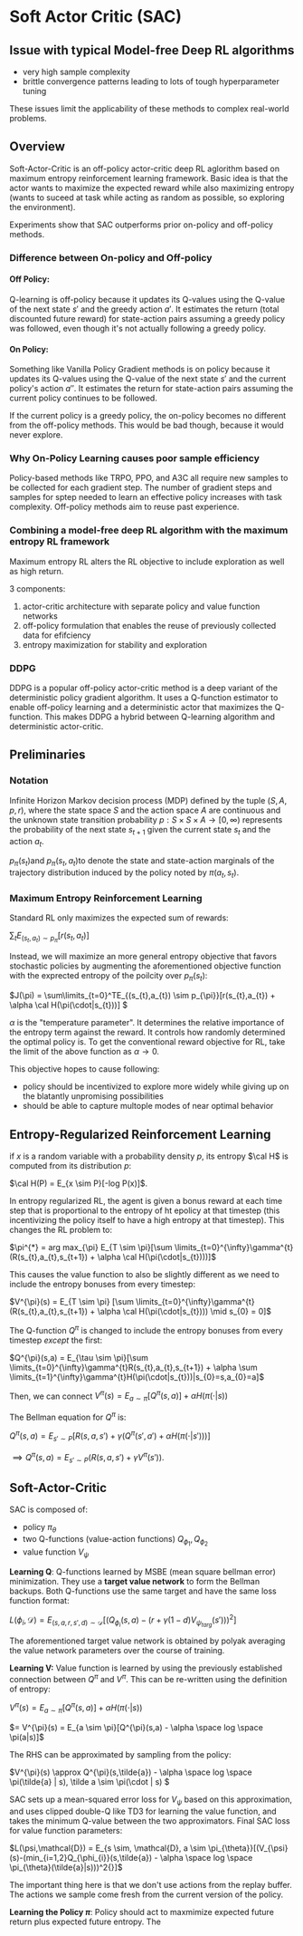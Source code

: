 # Soft Actor Critic (SAC)

## Issue with typical Model-free Deep RL algorithms

- very high sample complexity
- brittle convergence patterns leading to lots of tough hyperparameter tuning

These issues limit the applicability of these methods to complex real-world problems.



## Overview

Soft-Actor-Critic is an off-policy actor-critic deep RL aglorithm based on maximum entropy reinforcement learning framework. Basic idea is that the actor wants to maximize the expected reward while also maximizing entropy (wants to suceed at task while acting as random as possible, so exploring the environment).

Experiments show that SAC outperforms prior on-policy and off-policy methods.

### Difference between On-policy and Off-policy

#### Off Policy:

Q-learning is off-policy because it updates its Q-values using the Q-value of the next state $s'$ and the greedy action $a'$. It estimates the return (total discounted future reward) for state-action pairs assuming a greedy policy was followed, even though it's not actually following a greedy policy.

#### On Policy:

Something like Vanilla Policy Gradient methods is on policy because it updates its Q-values using the Q-value of the next state $s'$ and the current policy's action $a''​$. It estimates the return for state-action pairs assuming the current policy continues to be followed.

If the current policy is a greedy policy, the on-policy becomes no different from the off-policy methods. This would be bad though, because it would never explore.

### Why On-Policy Learning causes poor sample efficiency

Policy-based methods like TRPO, PPO, and A3C all require new samples to be collected for each gradient step. The number of gradient steps and samples for sptep needed to learn an effective policy increases with task complexity. Off-policy methods aim to reuse past experience.

### Combining a model-free deep RL algorithm with the maximum entropy RL framework

Maximum entropy RL alters the RL objective to include exploration as well as high return.

3 components:

1. actor-critic architecture with separate policy and value function networks
2. off-policy formulation that enables the reuse of previously collected data for efifciency
3. entropy maximization for stability and exploration

### DDPG

DDPG is a popular off-policy actor-critic method is a deep variant of the deterministic policy gradient algorithm. It uses a Q-function estimator to enable off-policy learning and a deterministic actor that maximizes the Q-function. This makes DDPG a hybrid between Q-learning algorithm and deterministic actor-critic.

## Preliminaries

### Notation

Infinite Horizon Markov decision process (MDP) defined by the tuple $(S,A,p,r)$, where the state space $S$ and the action space $A$ are continuous and the unknown state transition probability $p : S \times S \times A \to  [0,\infty)$ represents the probability of the next state $s_{t+1}$ given the current state $s_{t}$ and the action $a_{t}$.

$p_{\pi}(s_{t})​$ and $p_{\pi}(s_{t},a_{t})​$ to denote the state and state-action marginals of the trajectory distribution induced by the policy noted by $\pi(a_{t},s_{t})​$. 

### Maximum Entropy Reinforcement Learning

Standard RL only maximizes the expected sum of rewards:

$\sum_{t} E_{(s_{t},a_{t}) \sim p_{\pi}}[r(s_{t},a_{t})]​$

Instead, we will maximize an more general entropy objective that favors stochastic policies by augmenting the aforementioned objective function with the exprected entropy of the poilcity over $p_{\pi}(s_{t})​$:

$J(\pi) = \sum\limits_{t=0}^TE_{(s_{t},a_{t}) \sim p_{\pi}}[r(s_{t},a_{t}) + \alpha \cal H(\pi(\cdot|s_{t}))] $

$\alpha$ is the "temperature parameter". It determines the relative importance of the entropy term against the reward. It controls how randomly determined the optimal policy is. To get the conventional reward objective for RL, take the limit of the above function as $\alpha \to 0$.

This objective hopes to cause following:

- policy should be incentivized to explore more widely while giving up on the blatantly unpromising possibilities
- should be able to capture multople modes of near optimal behavior

## Entropy-Regularized Reinforcement Learning

if $x$ is a random variable with a probability density $p$, its entropy $\cal H$ is computed from its distribution $p$:

$\cal H(P) = E_{x \sim P}[-log  P(x)]$.

In entropy regularized RL, the agent is given a bonus reward at each time step that is proportional to the entropy of ht epolicy at that timestep (this incentivizing the policy itself to have a high entropy at that timestep). This changes the RL problem to:

$\pi^{*} = arg max_{\pi} E_{T \sim \pi}[\sum \limits_{t=0}^{\infty}\gamma^{t}(R(s_{t},a_{t},s_{t+1}) + \alpha \cal H(\pi(\cdot|s_{t})))]​$

This causes the value function to also be slightly different as we need to include the entropy bonuses from every timestep:

$V^{\pi}(s) = E_{T \sim \pi} [\sum \limits_{t=0}^{\infty}\gamma^{t}(R(s_{t},a_{t},s_{t+1}) + \alpha \cal H(\pi(\cdot|s_{t}))) \mid s_{0} = 0]$

The Q-function $Q^{\pi}$ is changed to include the entropy bonuses from every timestep *except* the first:

$Q^{\pi}(s,a) = E_{\tau \sim \pi}[\sum \limits_{t=0}^{\infty}\gamma^{t}R(s_{t},a_{t},s_{t+1}) + \alpha \sum \limits_{t=1}^{\infty}\gamma^{t}H(\pi(\cdot|s_{t}))|s_{0}=s,a_{0}=a]$

Then, we can connect $V^{\pi}(s) = E_{a \sim \pi}[Q^{\pi}(s,a)] + \alpha H(\pi(\cdot|s))​$

The Bellman equation for $Q^{\pi}$ is:

$Q^{\pi}(s,a) = E_{s' \sim P}[R(s,a,s')+\gamma(Q^{\pi}(s',a')+\alpha H(\pi(\cdot | s')))]$

$\implies Q^{\pi}(s,a) = E_{s' \sim P}(R(s,a,s') + \gamma V^{\pi}(s'))$.

## Soft-Actor-Critic

SAC is composed of:

- policy $\pi_{\theta}$
- two Q-functions (value-action functions) $Q_{\phi_{1}},Q_{\phi_{2}}$
- value function $V_{\psi}$

**Learning Q**: Q-functions learned by MSBE (mean square bellman error) minimization. They use a **target value network** to form the Bellman backups. Both Q-functions use the same target and have the same loss function format:

$L(\phi_{i},\mathcal{D}) = E_{(s,a,r,s',d) \sim \mathcal{D}}[(Q_{\phi_{i}}(s,a) - (r+\gamma(1-d)V_{\psi_{targ}}(s')))^{2}]$

The aforementioned target value network is obtained by polyak averaging the value network parameters over the course of training.

**Learning V:** Value function is learned by using the previously established connection between $Q^{\pi}$ and $V^{\pi}$. This can be re-written using the definition of entropy:

$V^{\pi}(s) = E_{a \sim \pi}[Q^{\pi}(s,a)] + \alpha H(\pi(\cdot|s))$

$= V^{\pi}(s) = E_{a \sim \pi}[Q^{\pi}(s,a) - \alpha \space log \space \pi(a|s)]$

The RHS can be approximated by sampling from the policy:

$V^{\pi}(s) \approx Q^{\pi}(s,\tilde{a}) - \alpha \space log \space \pi(\tilde{a} | s), \tilde a \sim \pi(\cdot | s) $

SAC sets up a mean-squared error loss for $V_{\psi}$ based on this approximation, and uses clipped double-Q like TD3 for learning the value function, and takes the minimum Q-value between the two approximators. Final SAC loss for value function parameters:

$L(\psi,\mathcal{D}) = E_{s \sim, \mathcal{D}, a \sim \pi_{\theta}}[(V_{\psi}(s)-(min_{i=1,2}Q_{\phi_{i}}(s,\tilde{a}) - \alpha \space log \space \pi_{\theta}(\tilde{a}|s)))^2{}]$

The important thing here is that we don't use actions from the replay buffer. The actions we sample come fresh from the current version of the policy.

**Learning the Policy $\pi$**: Policy should act to maxmimize expected future return plus expected future entropy. The